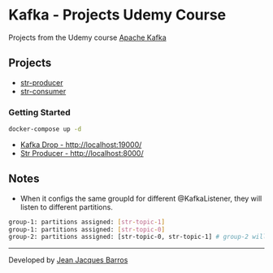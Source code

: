 # Kafka - Projects Udemy Course

Projects from the Udemy course [Apache Kafka](https://www.udemy.com/course/apache-kafka-valdir)

## Projects

- [str-producer](./str-producer/)
- [str-consumer](./str-consumer/)

### Getting Started

``` bash
docker-compose up -d
```

- [Kafka Drop - http://localhost:19000/](http://localhost:19000/)
- [Str Producer - http://localhost:8000/](http://localhost:8000/)

## Notes

- When it configs the same groupId for different @KafkaListener, they will listen to different partitions.

``` bash
group-1: partitions assigned: [str-topic-1]
group-1: partitions assigned: [str-topic-0]
group-2: partitions assigned: [str-topic-0, str-topic-1] # group-2 will listen to both partitions
```

---
Developed by [Jean Jacques Barros](https://github.com/jjeanjacques10/)
